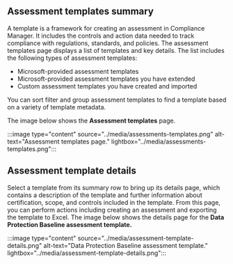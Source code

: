 ## Assessment templates summary

A template is a framework for creating an assessment in Compliance Manager. It includes the controls and action data needed to track compliance with regulations, standards, and policies. The assessment templates page displays a list of templates and key details. The list includes the following types of assessment templates:

- Microsoft-provided assessment templates
- Microsoft-provided assessment templates you have extended
- Custom assessment templates you have created and imported

You can sort filter and group assessment templates to find a template based on a variety of template metadata.

The image below shows the **Assessment templates** page.

 :::image type="content" source="../media/assessments-templates.png" alt-text="Assessment templates page." lightbox="../media/assessments-templates.png":::
## Assessment template details

Select a template from its summary row to bring up its details page, which contains a description of the template and further information about certification, scope, and controls included in the template. From this page, you can perform actions including creating an assessment and exporting the template to Excel. The image below shows the details page for the **Data Protection Baseline assessment template.**

:::image type="content" source="../media/assessment-template-details.png" alt-text="Data Protection Baseline assessment template." lightbox="../media/assessment-template-details.png":::
